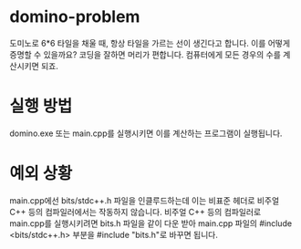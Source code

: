# domino-problem
도미노로 6*6 타일을 채울 때, 항상 타일을 가르는 선이 생긴다고 합니다. 이를 어떻게 증명할 수 있을까요? 코딩을 잘하면 머리가 편합니다. 컴퓨터에게 모든 경우의 수를 계산시키면 되죠.

# 실행 방법
domino.exe 또는 main.cpp를 실행시키면 이를 계산하는 프로그램이 실행됩니다.

# 예외 상황
main.cpp에선 bits/stdc++.h 파일을 인클루드하는데 이는 비표준 헤더로 비주얼 C++ 등의 컴파일러에서는 작동하지 않습니다. 
비주얼 C++ 등의 컴파일러로 main.cpp를 실행시키려면 bits.h 파일을 같이 다운 받아 main.cpp 파일의 #include <bits/stdc++.h> 부분을 #include "bits.h"로 바꾸면 됩니다.
